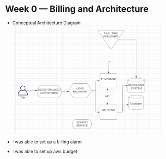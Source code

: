 # Week 0 — Billing and Architecture

- Conceptual Architecture Diagram
![Alt text](../_docs/assets/Conceptual%20Architecture%20Diagram.png)

- I was able to set up a billing alarm
- I was able to set up aws budget 